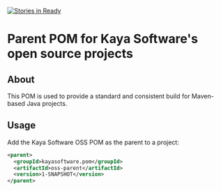 [![Stories in Ready](https://badge.waffle.io/kayasoftware/oss-parent.png?label=ready&title=Ready)](https://waffle.io/kayasoftware/oss-parent?utm_source=badge)
# Parent POM for Kaya Software's open source projects 

## About
This POM is used to provide a standard and consistent build for Maven-based Java projects.

## Usage

Add the Kaya Software OSS POM as the parent to a project:

```xml
<parent>
  <groupId>kayasoftware.pom</groupId>
  <artifactId>oss-parent</artifactId>
  <version>1-SNAPSHOT</version>
</parent>
```
